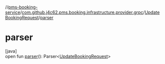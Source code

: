 //[pms-booking-service](../../../index.md)/[com.github.j4c62.pms.booking.infrastructure.provider.grpc](../index.md)/[UpdateBookingRequest](index.md)/[parser](parser.md)

# parser

[java]\
open fun [parser](parser.md)(): Parser&lt;[UpdateBookingRequest](index.md)&gt;